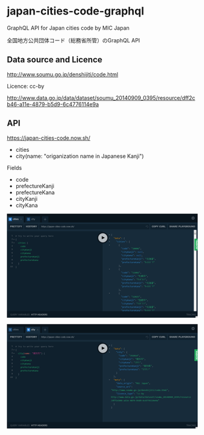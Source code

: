 # japan-cities-code-graphql
GraphQL API for Japan cities code by MIC Japan

全国地方公共団体コード（総務省所管）のGraphQL API

## Data source and Licence

http://www.soumu.go.jp/denshijiti/code.html

Licence: cc-by

http://www.data.go.jp/data/dataset/soumu_20140909_0395/resource/dff2cb46-a11e-4879-b5d9-6c4776114e9a

## API 

https://japan-cities-code.now.sh/

- cities
- city(name: "origanization name in Japanese Kanji")

Fields

- code
- prefectureKanji
- prefectureKana
- cityKanji
- cityKana


![](2018-10-14-13-18-41.png)

![](2018-10-14-13-20-21.png)